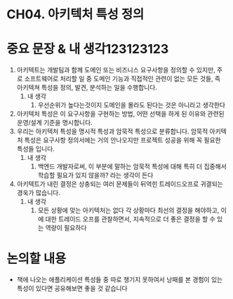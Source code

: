 # CH04. 아키텍처 특성 정의

# 중요 문장 & 내 생각123123123

1. 아키텍트는 개발팀과 함께 도메인 또는 비즈니스 요구사항을 정의할 수 있지만, 주로 소프트웨어로 처리할 일 중 도메인 기능과 직접적인 관련이 없는 모든 것들, 즉 아키텍쳐 특성을 정의, 발견, 분석하는 일을 수행합니다.
    1. 내 생각
        1. 우선순위가 높다는것이지 도메인을 몰라도 된다는 것은 아니라고 생각한다
2. 아키텍처 특성은 이 요구사항을 구현하는 방법, 어떤 선택을 하게 된 이유와 관련된 운영/설계 기준을 명시합니다.
3. 우리는 아키텍처 특성을 명시적 특성과 암묵적 특성으로 분류합니다. 암묵적 아키텍처 특성은 요구사항 정의서에는 거의 안나오지만 프로젝트 성공을 위해 꼭 필요한 특성들 입니다.
    1. 내 생각
        1. 백엔드 개발자로써, 이 부분에 말하는 암묵적 특성에 대해 특히 더 집중해서 학습할 필요가 있지 않을까? 라는 생각이 든다
4. 아키텍트가 내린 결정은 상충되는 여러 문제들이 뒤억힌 트레이드오프로 귀결되는 경욱가 많습니다.
    1. 내 생각
        1. 모든 상황에 맞는 아키텍처는 없다 각 상황마다 최선의 결정을 해야하고, 이에 대한 트레이드 오프를 관찰하면서, 지속적으로 더 좋은 결정을 할 수 있는 역량이 필요하다
        

# 논의할 내용

- 책에 나오는 애플리케이션 특성들 중 따로 챙기지 못하여서 낭패를 본 경험이 있는 특성이 있다면 공유해보면 좋을 것 같습니다